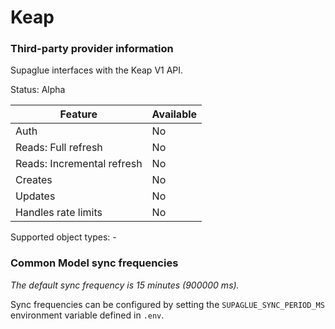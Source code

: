 # Keap

### Third-party provider information

Supaglue interfaces with the Keap V1 API.

Status: Alpha

| Feature                    | Available |
| -------------------------- | --------- |
| Auth                       | No        |
| Reads: Full refresh        | No        |
| Reads: Incremental refresh | No        |
| Creates                    | No        |
| Updates                    | No        |
| Handles rate limits        | No        |

Supported object types: -

### Common Model sync frequencies

_The default sync frequency is 15 minutes (900000 ms)._

Sync frequencies can be configured by setting the `SUPAGLUE_SYNC_PERIOD_MS` environment variable defined in `.env`.
